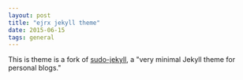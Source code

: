 ```yaml
---
layout: post
title: "ejrx jekyll theme"
date: 2015-06-15
tags: general
---
```

This is theme is a fork of [sudo-jekyll](http://github.com/oneohthree/sudo-jekyll), a "very minimal Jekyll theme for personal blogs."


